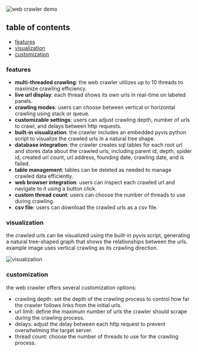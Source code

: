 ![web crawler demo](https://example.com/demo.gif)

## table of contents
- [features](#features)
- [visualization](#visualization)
- [customization](#customization)
  
### features

- **multi-threaded crawling**: the web crawler utilizes up to 10 threads to maximize crawling efficiency.
- **live url display**: each thread shows its own urls in real-time on labeled panels.
- **crawling modes**: users can choose between vertical or horizontal crawling using stack or queue.
- **customizable settings**: users can adjust crawling depth, number of urls to crawl, and delays between http requests.
- **built-in visualization**: the crawler includes an embedded pyvis python script to visualize the crawled urls in a natural tree shape.
- **database integration**: the crawler creates sql tables for each root url and stores data about the crawled urls, including parent id, depth, spider id, created url count, url address, founding date, crawling date, and is failed.
- **table management**: tables can be deleted as needed to manage crawled data efficiently.
- **web browser integration**: users can inspect each crawled url and navigate to it using a button click.
- **custom thread count**: users can choose the number of threads to use during crawling.
- **csv file**: users can download the crawled urls as a csv file.
  
### visualization

the crawled urls can be visualized using the built-in pyvis script, generating a natural tree-shaped graph that shows the relationships between the urls. example image uses vertical crawling as its crawling direction.

![visualization](https://github.com/UlasTanErsoyak/web_crawler/assets/92662728/a767147b-f697-4dad-9bfb-408d56b818d9)

### customization

the web crawler offers several customization options:

- crawling depth: set the depth of the crawling process to control how far the crawler follows links from the initial urls. 
- url limit: define the maximum number of urls the crawler should scrape during the crawling process.
- delays: adjust the delay between each http request to prevent overwhelming the target server.
- thread count: choose the number of threads to use for the crawling process.
